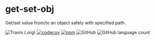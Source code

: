 # get-set-obj
Get/set value from/to an object safely with specified path.

![Travis (.org)](https://img.shields.io/travis/zzuwzj/get-set-obj.svg)  [![codecov](https://codecov.io/gh/zzuwzj/get-set-obj/branch/master/graph/badge.svg)](https://codecov.io/gh/zzuwzj/safe-object)  [![npm](https://img.shields.io/npm/v/get-set-obj.svg)](https://www.npmjs.com/package/get-set-obj)  ![GitHub](https://img.shields.io/github/license/zzuwzj/get-set-obj.svg)  ![GitHub language count](https://img.shields.io/badge/language-JavaScript-yellow.svg)
